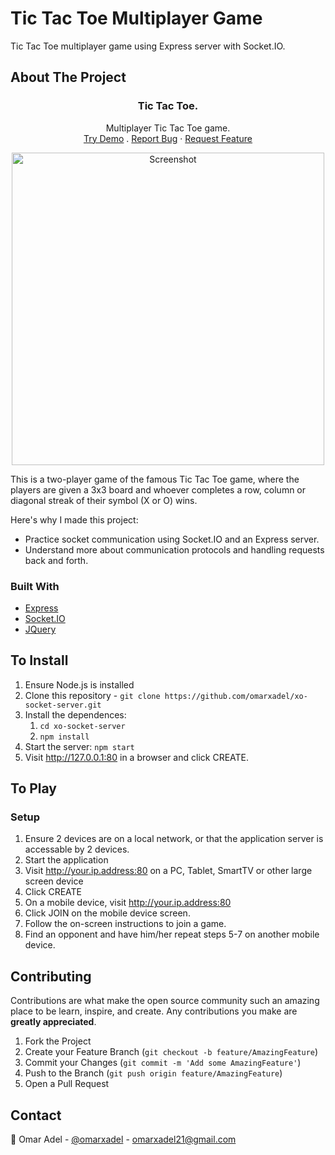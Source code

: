 # Tic Tac Toe Multiplayer Game
Tic Tac Toe multiplayer game using Express server with Socket.IO.

## About The Project

<p align="center">
  <h3 align="center">Tic Tac Toe.</h3>
  <p align="center">
    Multiplayer Tic Tac Toe game.
    <br />
    <a href="https://xo-socket-server.herokuapp.com/">Try Demo</a>
    .
    <a href="https://github.com/omarxadel/xo-socket-server/issues">Report Bug</a>
    ·
    <a href="https://github.com/omarxadel/xo-socket-server/issues">Request Feature</a>
  </p>
  <p align="center">
    <a>
      <a href="https://xo-socket-server.herokuapp.com/">
      <img src="https://user-images.githubusercontent.com/48330931/127676850-358034e9-8256-473f-a14d-95c95fe7d3bf.png" alt="Screenshot" width="500">
    </a> 
  </p>
</p>


This is a two-player game of the famous Tic Tac Toe game, where the players are given a 3x3 board and whoever completes a row, column or diagonal streak of their symbol (X or O) wins.

Here's why I made this project:
* Practice socket communication using Socket.IO and an Express server.
* Understand more about communication protocols and handling requests back and forth.

### Built With

* [Express](https://expressjs.com/)
* [Socket.IO](https://socket.io/)
* [JQuery](https://jquery.com)

## To Install

1. Ensure Node.js is installed
2. Clone this repository - `git clone https://github.com/omarxadel/xo-socket-server.git`
3. Install the dependences:
    1. `cd xo-socket-server`
    2. `npm install`
4. Start the server: `npm start`
5. Visit http://127.0.0.1:80 in a browser and click CREATE.

## To Play

### Setup
1. Ensure 2 devices are on a local network, or that the application server is accessable by 2 devices.
2. Start the application
3. Visit http://your.ip.address:80 on a PC, Tablet, SmartTV or other large screen device
4. Click CREATE
5. On a mobile device, visit http://your.ip.address:80
6. Click JOIN on the mobile device screen.
7. Follow the on-screen instructions to join a game.
8. Find an opponent and have him/her repeat steps 5-7 on another mobile device.

## Contributing

Contributions are what make the open source community such an amazing place to be learn, inspire, and create. Any contributions you make are **greatly appreciated**.

1. Fork the Project
2. Create your Feature Branch (`git checkout -b feature/AmazingFeature`)
3. Commit your Changes (`git commit -m 'Add some AmazingFeature'`)
4. Push to the Branch (`git push origin feature/AmazingFeature`)
5. Open a Pull Request


<!-- CONTACT -->
## Contact

📧 Omar Adel - [@omarxadel](https://twitter.com/omarxadel) - omarxadel21@gmail.com



[product-screenshot]: https://user-images.githubusercontent.com/48330931/127676850-358034e9-8256-473f-a14d-95c95fe7d3bf.png
